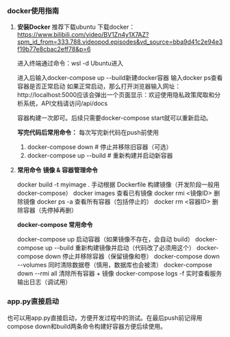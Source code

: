 

### docker使用指南


1. **安装Docker**
   推荐下载ubuntu
   下载docker：https://www.bilibili.com/video/BV1Zn4y1X7AZ?spm_id_from=333.788.videopod.episodes&vd_source=bba9d41c2e94e3f19b77e8cbac2eff78&p=6

   进入终端通过命令：wsl -d Ubuntu进入

   进入后输入docker-compose up --build新建docker容器
   输入docker ps查看容器是否正常启动
   如果正常启动，那么打开浏览器输入网址：http://localhost:5000应该会弹出一个页面显示：欢迎使用隐私政策爬取和分析系统，API文档请访问/api/docs

   容器构建一次即可。后续只需要docker-compose start就可以重新启动。
   

   **写完代码后常用命令：**
   每次写完新代码在push前使用
   1. docker-compose down    # 停止并移除旧容器（可选）
   2. docker-compose up --build  # 重新构建并启动新容器


2. **常用命令**
   **镜像 & 容器管理命令**
   
   docker build -t myimage .	手动根据 Dockerfile 构建镜像（开发阶段一般用 docker-compose）
   docker images	查看已有镜像
   docker rmi <镜像ID>	删除镜像
   docker ps -a	查看所有容器（包括停止的）
   docker rm <容器ID>	删除容器（先停掉再删）
   
   
   **docker-compose 常用命令**
   
   docker-compose up	启动容器（如果镜像不存在，会自动 build）
   docker-compose up --build	重新构建镜像并启动（代码改了必须用这个）
   docker-compose down	停止并移除容器（保留镜像和卷）
   docker-compose down --volumes	同时清除数据卷（慎用，数据库也会被清）
   docker-compose down --rmi all	清除所有容器 + 镜像
   docker-compose logs -f	实时查看服务输出日志（调试用）

### app.py直接启动
   也可以用app.py直接启动，方便开发过程中的测试。在最后push前记得用compose down和build两条命令构建好容器方便后续使用。







